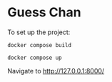# Guess Chan
To set up the project:
```
docker compose build
```
```
docker compose up
```
Navigate to http://127.0.0.1:8000/